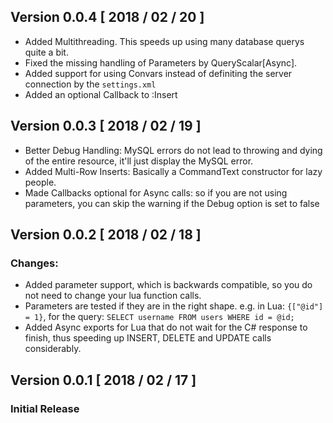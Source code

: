 ## Version 0.0.4 [ 2018 / 02 / 20 ]
* Added Multithreading. This speeds up using many database querys quite a bit.
* Fixed the missing handling of Parameters by QueryScalar[Async].
* Added support for using Convars instead of definiting the server connection by the `settings.xml`
* Added an optional Callback to :Insert

## Version 0.0.3 [ 2018 / 02 / 19 ] 
* Better Debug Handling: MySQL errors do not lead to throwing and dying of the entire resource, it'll just display the MySQL error.
* Added Multi-Row Inserts: Basically a CommandText constructor for lazy people.
* Made Callbacks optional for Async calls: so if you are not using parameters, you can skip the warning if the Debug option is set to false

## Version 0.0.2 [ 2018 / 02 / 18 ]
### Changes:
* Added parameter support, which is backwards compatible, so you do not need to change your lua function calls.
* Parameters are tested if they are in the right shape. e.g. in Lua: `{["@id"] = 1}`, for the query: `SELECT username FROM users WHERE id = @id;`
* Added Async exports for Lua that do not wait for the C# response to finish, thus speeding up INSERT, DELETE and UPDATE calls considerably.

## Version 0.0.1 [ 2018 / 02 / 17 ]
### Initial Release
